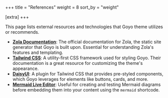+++
title = "References"
weight = 8
sort_by = "weight"

[extra]
+++

This page lists external resources and technologies that Goyo theme utilizes or recommends.

*   **[Zola Documentation](https://www.getzola.org/documentation/getting-started/overview/)**: The official documentation for Zola, the static site generator that Goyo is built upon. Essential for understanding Zola's features and templating.
*   **[Tailwind CSS](https://tailwindcss.com)**: A utility-first CSS framework used for styling Goyo. Their documentation is a great resource for customizing the theme's appearance.
*   **[DaisyUI](https://daisyui.com)**: A plugin for Tailwind CSS that provides pre-styled components, which Goyo leverages for elements like buttons, cards, and more.
*   **[Mermaid Live Editor](https://mermaid.live/)**: Useful for creating and testing Mermaid diagrams before embedding them into your content using the `mermaid` shortcode.
